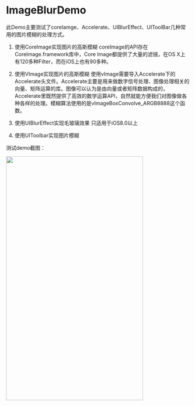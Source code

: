 # ImageBlurDemo

此Demo主要测试了coreIamge、Accelerate、UIBlurEffect、UIToolBar几种常用的图片模糊的处理方式。


1. 使用CoreImage实现图片的高斯模糊
coreImage的API存在CoreImage.framework库中，Core Image都提供了大量的滤镜，在OS X上有120多种Filter，而在iOS上也有90多种。



2. 使用VImage实现图片的高斯模糊
使用vImage需要导入Accelerate下的Accelerate头文件。Accelerate主要是用来做数字信号处理、图像处理相关的向量、矩阵运算的库。图像可以认为是由向量或者矩阵数据构成的，Accelerate里既然提供了高效的数学运算API，自然就能方便我们对图像做各种各样的处理。模糊算法使用的是vImageBoxConvolve_ARGB8888这个函数。

3. 使用UIBlurEffect实现毛玻璃效果
只适用于iOS8.0以上



4. 使用UIToolbar实现图片模糊


测试demo截图：

<img src="https://github.com/DreamcoffeeZS/ImageBlurDemo/blob/master/Screenshots/tetBlurImage.png" width="375" height="667">


